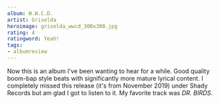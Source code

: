 ```yaml
---
album: W.W.C.D.
artist: Griselda
heroimage: griselda_wwcd_300x300.jpg
rating: 4
ratingword: Yeah!
tags:
- albumreview
---
```

Now this is an album I've been wanting to hear for a while. Good quality
boom-bap style beats with significantly more mature lyrical content. I
completely missed this release (it's from November 2019) under Shady Records but
am glad I got to listen to it. My favorite track was _DR. BIRDS_.
